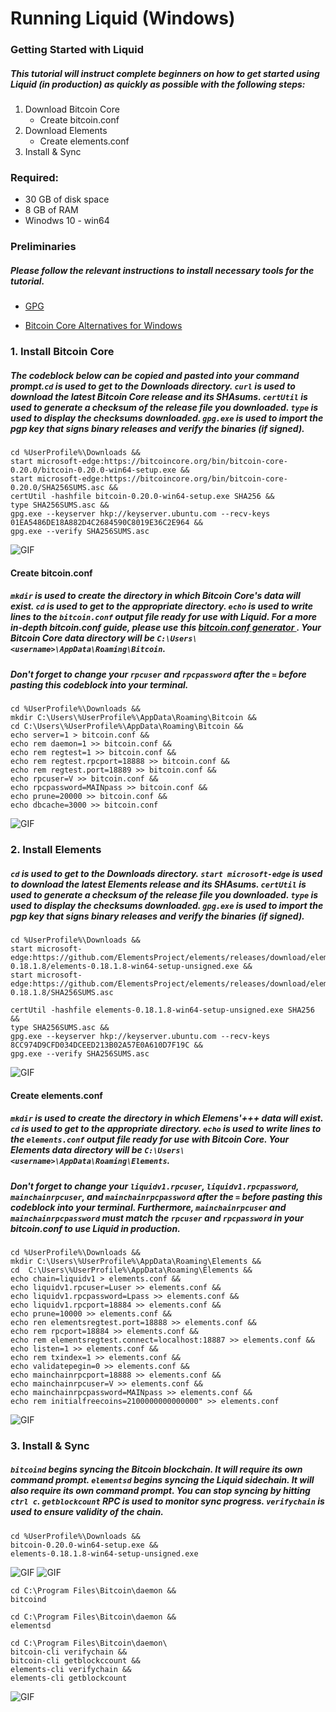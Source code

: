 # **Running Liquid (Windows)** 
### **Getting Started with Liquid**

##### This tutorial will instruct complete beginners on how to get started using Liquid (in production) as quickly as possible with the following steps:

1. Download Bitcoin Core
    * Create bitcoin.conf
2. Download Elements
    * Create elements.conf
3. Install & Sync

### Required:
* 30 GB of disk space
* 8 GB of RAM
* Winodws 10 - win64

### **Preliminaries**
##### Please follow the relevant instructions to install necessary tools for the tutorial.

* [GPG](https://gpg4win.org/download.html "https://gpg4win.org/download.html")

* [Bitcoin Core Alternatives for Windows
](https://github.com/bitcoin/bitcoin/blob/master/doc/build-windows.md "https://github.com/bitcoin/bitcoin/blob/master/doc/build-windows.md")

### **1. Install Bitcoin Core**
##### The codeblock below can be copied and pasted into your command prompt.`cd` is used to get to the Downloads directory.  `curl` is used to download the latest Bitcoin Core release and its SHAsums. `certUtil` is used to generate a checksum of the release file you downloaded. `type` is used to display the checksums downloaded. `gpg.exe` is used to import the pgp key that signs binary releases and verify the binaries (if signed).


```
cd %UserProfile%\Downloads &&
start microsoft-edge:https://bitcoincore.org/bin/bitcoin-core-0.20.0/bitcoin-0.20.0-win64-setup.exe && 
start microsoft-edge:https://bitcoincore.org/bin/bitcoin-core-0.20.0/SHA256SUMS.asc &&
certUtil -hashfile bitcoin-0.20.0-win64-setup.exe SHA256 &&
type SHA256SUMS.asc &&
gpg.exe --keyserver hkp://keyserver.ubuntu.com --recv-keys 01EA5486DE18A882D4C2684590C8019E36C2E964 &&
gpg.exe --verify SHA256SUMS.asc
```


![GIF](https://thumbs.gfycat.com/DimwittedInsignificantArthropods-size_restricted.gif)

#### **Create bitcoin.conf**

##### `mkdir` is used to create the directory in which Bitcoin Core's data will exist. `cd` is used to get to the appropriate directory. `echo` is used to write lines to the `bitcoin.conf` output file ready for use with Liquid. For a more in-depth bitcoin.conf guide, please use this   [bitcoin.conf generator ](https://jlopp.github.io/bitcoin-core-config-generator/ "https://jlopp.github.io/bitcoin-core-config-generator/"). Your Bitcoin Core data directory will be `C:\Users\<username>\AppData\Roaming\Bitcoin`.

##### *Don't forget to change your `rpcuser` and `rpcpassword` after the `=` before pasting this codeblock into your terminal.* 


```
cd %UserProfile%\Downloads &&
mkdir C:\Users\%UserProfile%\AppData\Roaming\Bitcoin &&
cd C:\Users\%UserProfile%\AppData\Roaming\Bitcoin &&
echo server=1 > bitcoin.conf && 
echo rem daemon=1 >> bitcoin.conf && 
echo rem regtest=1 >> bitcoin.conf && 
echo rem regtest.rpcport=18888 >> bitcoin.conf && 
echo rem regtest.port=18889 >> bitcoin.conf && 
echo rpcuser=V >> bitcoin.conf && 
echo rpcpassword=MAINpass >> bitcoin.conf && 
echo prune=20000 >> bitcoin.conf && 
echo dbcache=3000 >> bitcoin.conf
```

![GIF](https://thumbs.gfycat.com/DeterminedSaneBlacklab-size_restricted.gif)


### **2. Install Elements**

##### `cd` is used to get to the Downloads directory. `start microsoft-edge` is used to download the latest Elements release and its SHAsums. `certUtil` is used to generate a checksum of the release file you downloaded. `type` is used to display the checksums downloaded. `gpg.exe` is used to import the pgp key that signs binary releases and verify the binaries (if signed).




```
cd %UserProfile%\Downloads &&
start microsoft-edge:https://github.com/ElementsProject/elements/releases/download/elements-0.18.1.8/elements-0.18.1.8-win64-setup-unsigned.exe &&
start microsoft-edge:https://github.com/ElementsProject/elements/releases/download/elements-0.18.1.8/SHA256SUMS.asc
```
```
certUtil -hashfile elements-0.18.1.8-win64-setup-unsigned.exe SHA256 &&
type SHA256SUMS.asc &&
gpg.exe --keyserver hkp://keyserver.ubuntu.com --recv-keys 8CC974D9CFD034DCEED213B02A57E0A610D7F19C &&
gpg.exe --verify SHA256SUMS.asc
```
![GIF](https://thumbs.gfycat.com/MedicalCoolDingo-size_restricted.gif)


#### **Create elements.conf**

##### `mkdir` is used to create the directory in which Elemens'+++ data will exist. `cd` is used to get to the appropriate directory.  `echo` is used to write lines to the `elements.conf` output file ready for use with Bitcoin Core. Your Elements data directory will be `C:\Users\<username>\AppData\Roaming\Elements`.

##### *Don't forget to change your `liquidv1.rpcuser`, `liquidv1.rpcpassword`, `mainchainrpcuser`,  and `mainchainrpcpassword` after the `=` before pasting this codeblock into your terminal. Furthermore, `mainchainrpcuser` and `mainchainrpcpassword` must match the `rpcuser` and `rpcpassword` in your bitcoin.conf to use Liquid in production.* 

```
cd %UserProfile%\Downloads &&
mkdir C:\Users\%UserProfile%\AppData\Roaming\Elements &&
cd  C:\Users\%UserProfile%\AppData\Roaming\Elements &&
echo chain=liquidv1 > elements.conf &&
echo liquidv1.rpcuser=Luser >> elements.conf &&
echo liquidv1.rpcpassword=Lpass >> elements.conf &&
echo liquidv1.rpcport=18884 >> elements.conf &&
echo prune=10000 >> elements.conf &&
echo ren elementsregtest.port=18888 >> elements.conf &&
echo rem rpcport=18884 >> elements.conf &&
echo rem elementsregtest.connect=localhost:18887 >> elements.conf &&
echo listen=1 >> elements.conf &&
echo rem txindex=1 >> elements.conf &&
echo validatepegin=0 >> elements.conf &&
echo mainchainrpcport=18888 >> elements.conf &&
echo mainchainrpcuser=V >> elements.conf &&
echo mainchainrpcpassword=MAINpass >> elements.conf &&
echo rem initialfreecoins=2100000000000000" >> elements.conf 
```

![GIF](https://thumbs.gfycat.com/OffbeatSnivelingIbex-size_restricted.gif)

### 3. Install & Sync
##### `bitcoind` begins syncing the Bitcoin blockchain. It will require its own command prompt. `elementsd` begins syncing the Liquid sidechain. It will also require its own command prompt. You can stop syncing by hitting `ctrl c`. `getblockcount` RPC is used to monitor sync progress. `verifychain` is used to ensure validity of the chain.

```
cd %UserProfile%\Downloads &&
bitcoin-0.20.0-win64-setup.exe &&
elements-0.18.1.8-win64-setup-unsigned.exe
```
![GIF](https://thumbs.gfycat.com/PowerlessLankyGermanshorthairedpointer-size_restricted.gif)
![GIF](https://thumbs.gfycat.com/AlienatedFreeChital-size_restricted.gif)

```
cd C:\Program Files\Bitcoin\daemon &&
bitcoind 

cd C:\Program Files\Bitcoin\daemon &&
elementsd

cd C:\Program Files\Bitcoin\daemon\
bitcoin-cli verifychain && 
bitcoin-cli getblockccount && 
elements-cli verifychain && 
elements-cli getblockcount
```
![GIF](https://thumbs.gfycat.com/BitesizedSelfassuredAfricanpiedkingfisher-size_restricted.gif)

